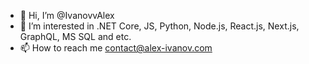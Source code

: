 - 👋 Hi, I’m @IvanovvAlex
- 👀 I’m interested in .NET Core, JS, Python, Node.js, React.js, Next.js, GraphQL, MS SQL and etc.
- 📫 How to reach me contact@alex-ivanov.com

<!---
IvanovvAlex/IvanovvAlex is a ✨ special ✨ repository because its `README.md` (this file) appears on your GitHub profile.
You can click the Preview link to take a look at your changes.
--->
